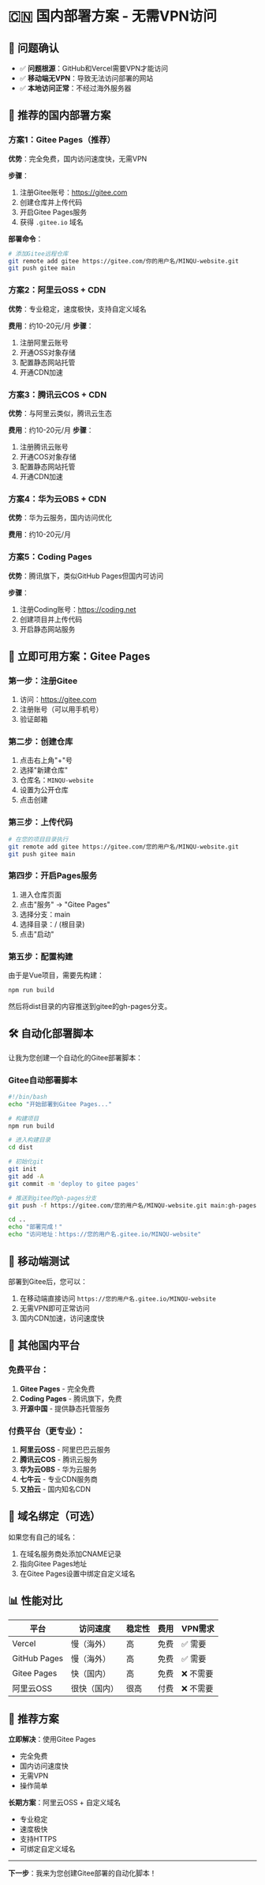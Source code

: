 # 🇨🇳 国内部署方案 - 无需VPN访问

## 🎯 问题确认
- ✅ **问题根源**：GitHub和Vercel需要VPN才能访问
- ✅ **移动端无VPN**：导致无法访问部署的网站
- ✅ **本地访问正常**：不经过海外服务器

## 🚀 推荐的国内部署方案

### 方案1：Gitee Pages（推荐）
**优势**：完全免费，国内访问速度快，无需VPN

**步骤**：
1. 注册Gitee账号：https://gitee.com
2. 创建仓库并上传代码
3. 开启Gitee Pages服务
4. 获得 `.gitee.io` 域名

**部署命令**：
```bash
# 添加Gitee远程仓库
git remote add gitee https://gitee.com/你的用户名/MINQU-website.git
git push gitee main
```

### 方案2：阿里云OSS + CDN
**优势**：专业稳定，速度极快，支持自定义域名

**费用**：约10-20元/月
**步骤**：
1. 注册阿里云账号
2. 开通OSS对象存储
3. 配置静态网站托管
4. 开通CDN加速

### 方案3：腾讯云COS + CDN
**优势**：与阿里云类似，腾讯云生态

**费用**：约10-20元/月
**步骤**：
1. 注册腾讯云账号
2. 开通COS对象存储
3. 配置静态网站托管
4. 开通CDN加速

### 方案4：华为云OBS + CDN
**优势**：华为云服务，国内访问优化

**费用**：约10-20元/月

### 方案5：Coding Pages
**优势**：腾讯旗下，类似GitHub Pages但国内可访问

**步骤**：
1. 注册Coding账号：https://coding.net
2. 创建项目并上传代码
3. 开启静态网站服务

## 🎯 立即可用方案：Gitee Pages

### 第一步：注册Gitee
1. 访问：https://gitee.com
2. 注册账号（可以用手机号）
3. 验证邮箱

### 第二步：创建仓库
1. 点击右上角"+"号
2. 选择"新建仓库"
3. 仓库名：`MINQU-website`
4. 设置为公开仓库
5. 点击创建

### 第三步：上传代码
```bash
# 在您的项目目录执行
git remote add gitee https://gitee.com/您的用户名/MINQU-website.git
git push gitee main
```

### 第四步：开启Pages服务
1. 进入仓库页面
2. 点击"服务" → "Gitee Pages"
3. 选择分支：main
4. 选择目录：/ (根目录)
5. 点击"启动"

### 第五步：配置构建
由于是Vue项目，需要先构建：
```bash
npm run build
```
然后将dist目录的内容推送到gitee的gh-pages分支。

## 🛠️ 自动化部署脚本

让我为您创建一个自动化的Gitee部署脚本：

### Gitee自动部署脚本
```bash
#!/bin/bash
echo "开始部署到Gitee Pages..."

# 构建项目
npm run build

# 进入构建目录
cd dist

# 初始化git
git init
git add -A
git commit -m 'deploy to gitee pages'

# 推送到gitee的gh-pages分支
git push -f https://gitee.com/您的用户名/MINQU-website.git main:gh-pages

cd ..
echo "部署完成！"
echo "访问地址：https://您的用户名.gitee.io/MINQU-website"
```

## 📱 移动端测试

部署到Gitee后，您可以：
1. 在移动端直接访问 `https://您的用户名.gitee.io/MINQU-website`
2. 无需VPN即可正常访问
3. 国内CDN加速，访问速度快

## 🎯 其他国内平台

### 免费平台：
1. **Gitee Pages** - 完全免费
2. **Coding Pages** - 腾讯旗下，免费
3. **开源中国** - 提供静态托管服务

### 付费平台（更专业）：
1. **阿里云OSS** - 阿里巴巴云服务
2. **腾讯云COS** - 腾讯云服务
3. **华为云OBS** - 华为云服务
4. **七牛云** - 专业CDN服务商
5. **又拍云** - 国内知名CDN

## 🔧 域名绑定（可选）

如果您有自己的域名：
1. 在域名服务商处添加CNAME记录
2. 指向Gitee Pages地址
3. 在Gitee Pages设置中绑定自定义域名

## 📊 性能对比

| 平台 | 访问速度 | 稳定性 | 费用 | VPN需求 |
|------|----------|--------|------|---------|
| Vercel | 慢（海外） | 高 | 免费 | ✅ 需要 |
| GitHub Pages | 慢（海外） | 高 | 免费 | ✅ 需要 |
| Gitee Pages | 快（国内） | 高 | 免费 | ❌ 不需要 |
| 阿里云OSS | 很快（国内） | 很高 | 付费 | ❌ 不需要 |

## 🎯 推荐方案

**立即解决**：使用Gitee Pages
- 完全免费
- 国内访问速度快
- 无需VPN
- 操作简单

**长期方案**：阿里云OSS + 自定义域名
- 专业稳定
- 速度极快
- 支持HTTPS
- 可绑定自定义域名

---

**下一步**：我来为您创建Gitee部署的自动化脚本！ 